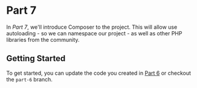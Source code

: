 # Part 7
In *Part 7*, we'll introduce Composer to the project. This will allow use autoloading - so we can namespace our project - as well as other PHP libraries from the community.

## Getting Started
To get started, you can update the code you created in [Part 6](https://github.com/CodeLouisville/php-class-project/tree/master/docs/Part-6.md) or checkout the `part-6` branch.

